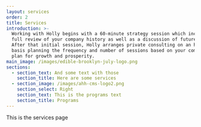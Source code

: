 ```yaml
---
layout: services
order: 2
title: Services
introduction: >-
  Working with Holly begins with a 60-minute strategy session which includes a
  full review of your company history as well as a discussion of future goals. 
  After that initial session, Holly arranges private consulting on an hourly
  basis planning the frequency and number of sessions based on your company’s
  plan for growth and prosperity.
main_image: /images/edible-brooklyn-july-logo.png
sections:
  - section_text: And some text with those
    section_title: Here are some services
  - section_image: /images/ahh-cms-logo2.png
    section_select: Right
    section_text: This is the programs text
    section_title: Programs
---
```

This is the services page



